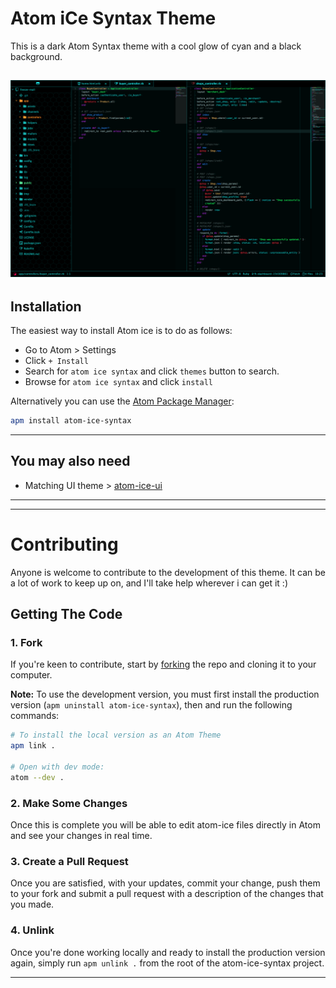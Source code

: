 # Atom iCe Syntax Theme

This is a dark Atom Syntax theme with a cool glow of cyan and a black background.

## ![Image](sampled.png?raw=true)

## Installation

The easiest way to install Atom ice is to do as follows:

* Go to Atom > Settings
* Click `+ Install`
* Search for `atom ice syntax` and click `themes` button to search.
* Browse for `atom ice syntax` and click `install`

Alternatively you can use the [Atom Package Manager](https://github.com/atom/apm):

```bash
apm install atom-ice-syntax
```

---

## You may also need

* Matching UI theme > [atom-ice-ui](https://atom.io/themes/atom-ice-ui)

---

---

# Contributing

Anyone is welcome to contribute to the development of this theme. It can be a lot of work to keep up on, and I'll take help wherever i can get it :)

## Getting The Code

### 1. Fork

If you're keen to contribute, start by [forking](https://github.com/dann254/atom-ice-syntax#fork-destination-box) the repo and cloning it to your computer.

**Note:** To use the development version, you must first install the production version (`apm uninstall atom-ice-syntax`), then and run the following commands:

```sh
# To install the local version as an Atom Theme
apm link .

# Open with dev mode:
atom --dev .
```

### 2. Make Some Changes

Once this is complete you will be able to edit atom-ice files directly in Atom and see your changes in real time.

### 3. Create a Pull Request

Once you are satisfied, with your updates, commit your change, push them to your fork and submit a pull request with a description of the changes that you made.

### 4. Unlink

Once you're done working locally and ready to install the production version again, simply run `apm unlink .` from the root of the atom-ice-syntax project.

---
